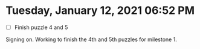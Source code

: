 # Tuesday, January 12, 2021 06:52 PM
- [ ] Finish puzzle 4 and 5 

Signing on. Working to finish the 4th and 5th puzzles for milestone 1. 

